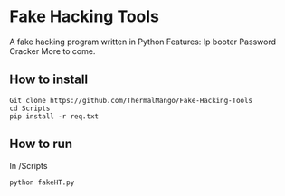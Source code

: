 # Fake Hacking Tools
A fake hacking program written in Python
Features:
Ip booter
Password Cracker
More to come.

## How to install
```
Git clone https://github.com/ThermalMango/Fake-Hacking-Tools
cd Scripts
pip install -r req.txt
```

## How to run
In /Scripts
```
python fakeHT.py
```
